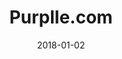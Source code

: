 ---
layout: site
title: " Purplle.com"
date: 2018-01-02
categories: [community]
version: 4.1.3
major: 4
minor: 1
patch: 3
slug: purplle.com
link: https://www.purplle.com/
submitter: lpolepeddi
permalink: /sites/:slug
---